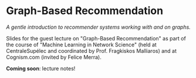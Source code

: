 # Graph-Based Recommendation
_A gentle introduction to recommender systems working with and on graphs._

Slides for the guest lecture on "Graph-Based Recommendation" as part of the course of "Machine Learning in Network Science" (held at CentraleSupélec and coordinated by Prof. Fragkiskos Malliaros) and at Cognism.com (invited by Felice Merra).

**Coming soon**: lecture notes!
